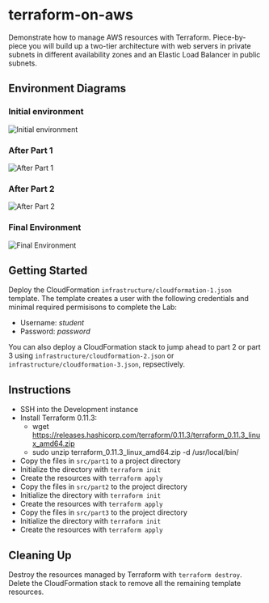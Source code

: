 # terraform-on-aws

Demonstrate how to manage AWS resources with Terraform. Piece-by-piece you will build up a two-tier architecture with web servers in private subnets in different availability zones and an Elastic Load Balancer in public subnets.

## Environment Diagrams

### Initial environment

![Initial environment](https://user-images.githubusercontent.com/3911650/36611765-bbba4128-1891-11e8-94c2-0fd1977f33b1.png)

### After Part 1

![After Part 1](https://user-images.githubusercontent.com/3911650/36611780-c7e86efc-1891-11e8-8a33-1bafadb3420e.png)

### After Part 2

![After Part 2](https://user-images.githubusercontent.com/3911650/36611782-cc7b798c-1891-11e8-90c7-b9ae97687fe6.png)

### Final Environment

![Final Environment](https://user-images.githubusercontent.com/3911650/36611759-b6b4b15e-1891-11e8-8408-1c28bef6e67d.png)

## Getting Started

Deploy the CloudFormation `infrastructure/cloudformation-1.json` template. The template creates a user with the following credentials and minimal required permisisons to complete the Lab:

- Username: _student_
- Password: _password_

You can also deploy a CloudFormation stack to jump ahead to part 2 or part 3 using `infrastructure/cloudformation-2.json` or `infrastructure/cloudformation-3.json`, repsectively.

## Instructions

- SSH into the Development instance
- Install Terraform 0.11.3:
    - wget https://releases.hashicorp.com/terraform/0.11.3/terraform_0.11.3_linux_amd64.zip
    - sudo unzip terraform_0.11.3_linux_amd64.zip -d /usr/local/bin/
- Copy the files in `src/part1` to a project directory
- Initialize the directory with `terraform init`
- Create the resources with `terraform apply`
- Copy the files in `src/part2` to the project directory
- Initialize the directory with `terraform init`
- Create the resources with `terraform apply`
- Copy the files in `src/part3` to the project directory
- Initialize the directory with `terraform init`
- Create the resources with `terraform apply`

## Cleaning Up

Destroy the resources managed by Terraform with `terraform destroy`. Delete the CloudFormation stack to remove all the remaining template resources.